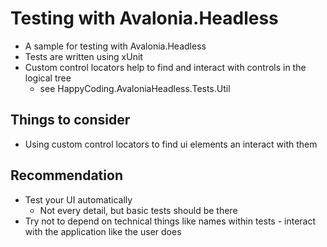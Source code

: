 # Testing with Avalonia.Headless
 - A sample for testing with Avalonia.Headless
 - Tests are written using xUnit
 - Custom control locators help to find and interact with controls in the logical tree
   - see HappyCoding.AvaloniaHeadless.Tests.Util

## Things to consider
 - Using custom control locators to find ui elements an interact with them

## Recommendation
 - Test your UI automatically
   - Not every detail, but basic tests should be there
 - Try not to depend on technical things like names within tests - interact with the application like the user does